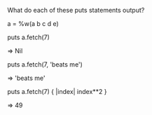 What do each of these puts statements output?

a = %w(a b c d e)

puts a.fetch(7)

=> Nil

puts a.fetch(7, 'beats me')

=> 'beats me'

puts a.fetch(7) { |index| index**2 }

=> 49
